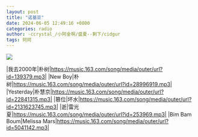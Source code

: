 ```yaml
---
layout: post
title: "诺基亚"
date: 2024-06-05 12:49:16 +0800
categories: radio
author: -ccrystal_/小阿金啊/盛夏--剩下/cidgur
tags: 珂珂
---
```

![]({{site.baseurl}}/images/cover_20240605.jpg)

|我去2000年|朴树|https://music.163.com/song/media/outer/url?id=139379.mp3|
|New Boy|朴树|https://music.163.com/song/media/outer/url?id=28996919.mp3|
|Yesterday|朴慧京|https://music.163.com/song/media/outer/url?id=22841315.mp3|
|篡位|坏水|https://music.163.com/song/media/outer/url?id=2131623745.mp3|
|逝|雷光夏|https://music.163.com/song/media/outer/url?id=253969.mp3|
|Bim Bam Boum|Melissa Mars|https://music.163.com/song/media/outer/url?id=5041142.mp3|

